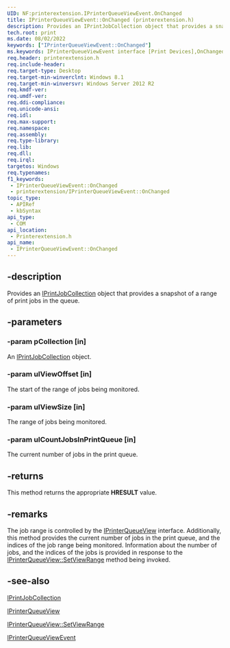 ```yaml
---
UID: NF:printerextension.IPrinterQueueViewEvent.OnChanged
title: IPrinterQueueViewEvent::OnChanged (printerextension.h)
description: Provides an IPrintJobCollection object that provides a snapshot of a range of print jobs in the queue.
tech.root: print
ms.date: 08/02/2022
keywords: ["IPrinterQueueViewEvent::OnChanged"]
ms.keywords: IPrinterQueueViewEvent interface [Print Devices],OnChanged method, IPrinterQueueViewEvent.OnChanged, IPrinterQueueViewEvent::OnChanged, OnChanged, OnChanged method [Print Devices], OnChanged method [Print Devices],IPrinterQueueViewEvent interface, print.iprinterqueueviewevent_onchanged, printerextension/IPrinterQueueViewEvent::OnChanged
req.header: printerextension.h
req.include-header: 
req.target-type: Desktop
req.target-min-winverclnt: Windows 8.1
req.target-min-winversvr: Windows Server 2012 R2
req.kmdf-ver: 
req.umdf-ver: 
req.ddi-compliance: 
req.unicode-ansi: 
req.idl: 
req.max-support: 
req.namespace: 
req.assembly: 
req.type-library: 
req.lib: 
req.dll: 
req.irql: 
targetos: Windows
req.typenames: 
f1_keywords:
 - IPrinterQueueViewEvent::OnChanged
 - printerextension/IPrinterQueueViewEvent::OnChanged
topic_type:
 - APIRef
 - kbSyntax
api_type:
 - COM
api_location:
 - Printerextension.h
api_name:
 - IPrinterQueueViewEvent::OnChanged
---
```


## -description

Provides an [IPrintJobCollection](/windows-hardware/drivers/ddi/printerextension/nn-printerextension-iprintjobcollection) object that provides a snapshot of a range of print jobs in the queue.

## -parameters

### -param pCollection [in]

An [IPrintJobCollection](/windows-hardware/drivers/ddi/printerextension/nn-printerextension-iprintjobcollection) object.

### -param ulViewOffset [in]

The start of the range of jobs being monitored.

### -param ulViewSize [in]

The range of jobs being monitored.

### -param ulCountJobsInPrintQueue [in]

The current number of jobs in the print queue.

## -returns

This method returns the appropriate **HRESULT** value.

## -remarks

The job range is controlled by the [IPrinterQueueView](/windows-hardware/drivers/ddi/printerextension/nn-printerextension-iprinterqueueview) interface. Additionally, this method provides the current number of jobs in the print queue, and the indices of the job range being monitored. Information about the number of jobs, and the indices of the jobs is provided in response to the [IPrinterQueueView::SetViewRange](/windows-hardware/drivers/ddi/printerextension/nf-printerextension-iprinterqueueview-setviewrange) method being invoked.

## -see-also

[IPrintJobCollection](/windows-hardware/drivers/ddi/printerextension/nn-printerextension-iprintjobcollection)

[IPrinterQueueView](/windows-hardware/drivers/ddi/printerextension/nn-printerextension-iprinterqueueview)

[IPrinterQueueView::SetViewRange](/windows-hardware/drivers/ddi/printerextension/nf-printerextension-iprinterqueueview-setviewrange)

[IPrinterQueueViewEvent](/windows-hardware/drivers/ddi/printerextension/nn-printerextension-iprinterqueueviewevent)
